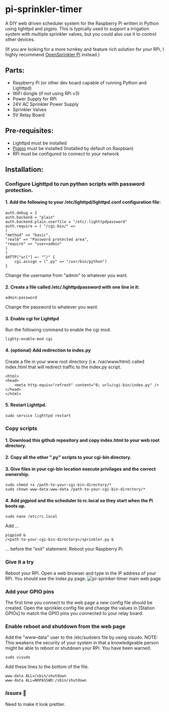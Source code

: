 # pi-sprinkler-timer
A DIY web driven scheduler system for the Raspberry Pi written in Python using lighttpd and pigpio. This is typically used to support a irrigation system with multiple sprinkler valves, but you could also use it to control other devices.

(If you are looking for a more turnkey and feature rich solution for your RPi, I highly recommend [OpenSprinkler Pi](https://opensprinkler.com/product/opensprinkler-pi/) instead.)

## Parts:
* Raspberry Pi (or other dev board capable of running Python and Lighttpd)
 * WiFi dongle (if not using RPi v3)
 * Power Supply for RPi
* 24V AC Sprinkler Power Supply
* Sprinkler Valves
* 5V Relay Board

## Pre-requisites:
* Lighttpd must be installed
* [Pigpio](http://abyz.co.uk/rpi/pigpio/) must be installed (Installed by default on Raspbian)
* RPi must be configured to connect to your network

## Installation:
### Configure Lighttpd to run python scripts with password protection.

#### 1. Add the following to your /etc/lighttpd/lighttpd.conf configuration file:

```
auth.debug = 2
auth.backend = "plain"
auth.backend.plain.userfile = "/etc/.lighttpdpassword"
auth.require = ( "/cgi-bin/" =>
(
"method" => "basic",
"realm" => "Password protected area",
"require" => "user=admin"
)
)
$HTTP["url"] =~ "^/" {
    cgi.assign = (".py" => "/usr/bin/python")
}
```

Change the username from "admin" to whatever you want.

#### 2. Create a file called /etc/.lighttpdpassword with one line in it:

`admin:password`

Change the password to whatever you want.

#### 3. Enable cgi for Lighttpd

Run the following command to enable the cgi mod.

`lighty-enable-mod cgi`

#### 4. (optional) Add redirection to index.py

Create a file in your www root directory (i.e. /var/www/html) called index.html that will redirect traffic to the index.py script.

```
<html>
<head>
    <meta http-equiv="refresh" content="0; url=/cgi-bin/index.py" />
</head>
</html>
```

#### 5. Restart Lighttpd.

`sudo service lighttpd restart`

### Copy scripts
#### 1. Download this github repository and copy index.html to your web root directory.
#### 2. Copy all the other ".py" scripts to your cgi-bin directory.
#### 3. Give files in your cgi-bin location execute privilages and the correct ownership.

```
sudo chmod +x /path-to-your-cgi-bin-directory/*
sudo chown www-data:www-data /path-to-your-cgi-bin-directory/*
```

#### 4. Add pigpiod and the scheduler to rc.local so they start when the Pi boots up.

`sudo nano /etc/rc.local`

Add ...

```
pigpiod &
/<path-to-your-cgi-bin-directory>/sprinkler.py &
```

... before the "exit" statement. Reboot your Raspberry Pi.

### Give it a try
Reboot your RPi. Open a web browser and type in the IP address of your RPi. You should see the index.py page.
![pi-sprinker-timer main web page](/images/home.png)

### Add your GPIO pins
The first time you connect to the web page a new config file should be created. Open the sprinkler.config file and change the values in [Station GPIOs] to match the GPIO pins you connected to your relay board.

### Enable reboot and shutdown from the web page
Add the "www-data" user to the /etc/sudoers file by using visudo. NOTE: This weakens the security of your system in that a knowledgeable person might be able to reboot or shutdown your RPi. You have been warned.

`sudo visudo`

Add these lines to the bottom of the file.

```
www-data ALL=/sbin/shutdown
www-data ALL=NOPASSWD:/sbin/shutdown
```

### *Issues* :shit:
Need to make it look prettier.
